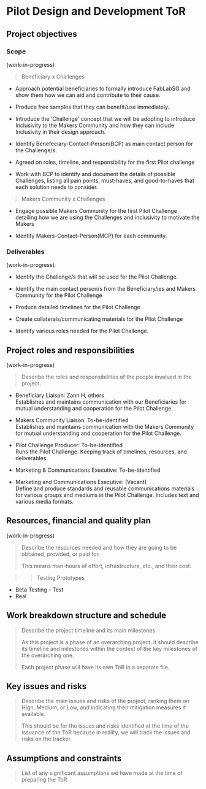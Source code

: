 # Pilot Design and Development ToR

## Project objectives

### Scope
(work-in-progress)

> Beneficiary x Challenges
* Approach potential beneficiaries to formally introduce FabLabSG and show them how we can aid and contribute to their cause.

* Produce free samples that they can benefit/use immediately.

* Introduce the 'Challenge' concept that we will be adopting to introduce Inclusivity to the Makers Community and how they can include Inclusivity in their design approach.

* Identify Benefeciary-Contact-Person(BCP) as main contact person for the Challenge/s.

* Agreed on roles, timeline, and responsibility for the first Pilot challenge

* Work with BCP to identify and document the details of possible Challenges, listing all pain points, must-haves, and good-to-haves that each solution needs to consider.


> Makers Community x Challenges
* Engage possible Makers Community for the first Pilot Challenge detailing how we are using the Challenges and inclusivity to motivate the Makers

* Identify Makers-Contact-Person(MCP) for each community.



### Deliverables
(work-in-progress)

* Identify the Challenge/s that will be used for the Pilot Challenge.

* Identify the main contact person/s from the Beneficiary/ies and Makers Community for the Pilot Challenge

* Produce detailed timelines for the Pilot Challenge

* Create collaterals/communicating materials for the Pilot Challenge

* Identify various roles needed for the Pilot Challenge.

## Project roles and responsibilities
(work-in-progress)
> Describe the roles and responsibilities of the people involved in the project.

* Beneficiary Liaison: Zann H, others<br>
Establishes and maintains communication with our Beneficiaries for mutual understanding and cooperation for the Pilot Challenge.

* Makers Community Liaison: To-be-identified <br>
Establishes and maintains communication with the Makers Community for mutual understanding and cooperation for the Pilot Challenge.

* Pilot Challenge Producer: To-be-identified <br>
Runs the Pilot Challenge. Keeping track of timelines, resources, and deliverables.

* Marketing & Communications Executive: To-be-identified<br>
* Marketing and Communications Executive: (Vacant) <br> Define and produce standards and reusable communications materials for various groups and mediums in the Pilot Challenge. Includes text and various media formats.


## Resources, financial and quality plan
(work-in-progress)
> Describe the resources needed and how they are going to be obtained, provided, or paid for.
> 
> This means man-hours of effort, infrastructure, etc., and their cost.

>> Testing Prototypes
* Beta Testing - Test
* Real

## Work breakdown structure and schedule

> Describe the project timeline and its main milestones.
> 
> As this project is a phase of an overarching project, it should describe its timeline and milestones within the context of the key milestones of the overarching one.
> 
> Each project phase will have its own ToR in a separate file.

## Key issues and risks

> Describe the main issues and risks of the project, ranking them on High, Medium, or Low, and indicating their mitigation measures if available.
> 
> This should be for the issues and risks identified at the time of the issuance of the ToR because in reality, we will track the issues and risks on the tracker.

## Assumptions and constraints

> List of any significant assumptions we have made at the time of preparing the ToR.
